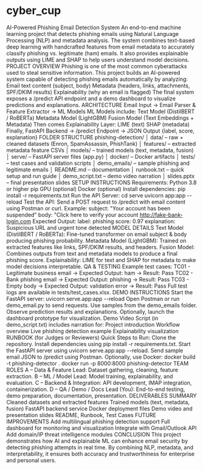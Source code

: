 # cyber_cup

AI-Powered Phishing Email Detection System
An end-to-end machine learning project that detects phishing emails using Natural Language Processing (NLP) and metadata analysis. The system combines text-based deep learning with handcrafted features from email metadata to accurately classify phishing vs. legitimate (ham) emails. It also provides explainable outputs using LIME and SHAP to help users understand model decisions.
PROJECT OVERVIEW
Phishing is one of the most common cyberattacks used to steal sensitive information. This project builds an AI-powered system capable of detecting phishing emails automatically by analyzing:
Email text content (subject, body)
Metadata (headers, links, attachments, SPF/DKIM results)
Explainability (why an email is flagged)
The final system exposes a /predict API endpoint and a demo dashboard to visualize predictions and explanations.
ARCHITECTURE
Email Input → Email Parser & Feature Extractor → ML Models
ML Models include:
Text Model (DistilBERT / RoBERTa)
Metadata Model (LightGBM)
Fusion Model (Text Embeddings + Metadata)
Then comes Explainability Layer:
LIME (text)
SHAP (metadata)
Finally, FastAPI Backend → /predict Endpoint → JSON Output {label, score, explanation}
FOLDER STRUCTURE
phishing-detection/
│ data/ – raw + cleaned datasets (Enron, SpamAssassin, PhishTank)
│ features/ – extracted metadata feature CSVs
│ models/ – trained models (text, metadata, fusion)
│ serve/ – FastAPI server files (app.py)
│ docker/ – Docker artifacts
│ tests/ – test cases and validation scripts
│ demo_emails/ – sample phishing and legitimate emails
│ README.md – documentation
│ runbook.txt – quick setup and run guide
│ demo_script.txt – demo video narration
│ slides.pptx – final presentation slides
SETUP INSTRUCTIONS
Requirements:
Python 3.8 or higher
pip
GPU (optional)
Docker (optional)
Install dependencies:
pip install -r requirements.txt
Run the API Server:
cd serve
uvicorn app:app --reload
Test the API:
Send a POST request to /predict with email content using Postman or curl. Example:
subject: "Your account has been suspended"
body: "Click here to verify your account http://fake-bank-login.com
Expected Output:
label: phishing
score: 0.97
explanation: Suspicious URL and urgent tone detected
MODEL DETAILS
Text Model (DistilBERT / RoBERTa): Fine-tuned transformer on email subject & body producing phishing probability.
Metadata Model (LightGBM): Trained on extracted features like links, SPF/DKIM results, and headers.
Fusion Model: Combines outputs from text and metadata models to produce a final phishing score.
Explainability: LIME for text and SHAP for metadata to make model decisions interpretable.
QA & TESTING
Example test cases:
TC01 - Legitimate business email → Expected Output: ham → Result: Pass
TC02 - Bank phishing email → Expected Output: phishing → Result: Pass
TC03 - Empty body → Expected Output: validation error → Result: Pass
Full test logs are available in tests/test_cases.xlsx.
DEMO INSTRUCTIONS
Start the FastAPI server: uvicorn serve.app:app --reload
Open Postman or run demo_email.py to send requests.
Use samples from the demo_emails folder.
Observe prediction results and explanations.
Optionally, launch the dashboard prototype for visualization.
Demo Video Script (in demo_script.txt) includes narration for:
Project introduction
Workflow overview
Live phishing detection example
Explainability visualization
RUNBOOK (for Judges or Reviewers)
Quick Steps to Run:
Clone the repository.
Install dependencies using pip install -r requirements.txt.
Start the FastAPI server using uvicorn serve.app:app --reload.
Send sample email JSON to /predict using Postman.
Optionally, use Docker:
docker build -t phishing-detector .
docker run -p 8000:8000 phishing-detector
TEAM ROLES
A – Data & Feature Lead: Dataset gathering, cleaning, feature extraction.
B – ML / Model Lead: Model training, explainability, and evaluation.
C – Backend & Integration: API development, IMAP integration, containerization.
D – QA / Demo / Docs Lead (You): End-to-end testing, demo preparation, documentation, presentation.
DELIVERABLES SUMMARY
Cleaned datasets and extracted features
Trained models (text, metadata, fusion)
FastAPI backend service
Docker deployment files
Demo video and presentation slides
README, Runbook, Test Cases
FUTURE IMPROVEMENTS
Add multilingual phishing detection support
Full dashboard for monitoring and visualization
Integrate with Gmail/Outlook API
Add domain/IP threat intelligence modules
CONCLUSION
This project demonstrates how AI and explainable ML can enhance email security by detecting phishing attempts in real time. By combining NLP, metadata, and interpretability, it ensures both accuracy and trustworthiness for enterprise and personal users.
